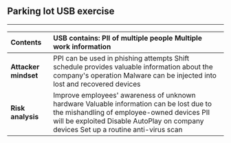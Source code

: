 ## **Parking lot USB exercise**

---

| Contents | USB contains: PII of multiple people Multiple work information |
| :---- | :---- |
| **Attacker mindset** | PPI can be used in phishing attempts Shift schedule provides valuable information about the company's operation Malware can be injected into lost and recovered devices |
| **Risk analysis** | Improve employees' awareness of unknown hardware Valuable information can be lost due to the mishandling of employee-owned devices PII will be exploited Disable AutoPlay on company devices Set up a routine anti-virus scan |

